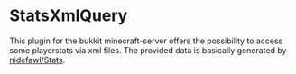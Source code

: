StatsXmlQuery
=============

This plugin for the bukkit minecraft-server offers the possibility to access some playerstats via xml files. The provided data is basically generated by [nidefawl/Stats](https://github.com/nidefawl/Stats).